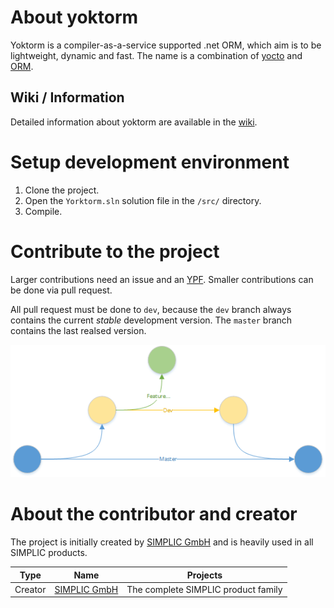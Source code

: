 # About yoktorm

Yoktorm is a compiler-as-a-service supported .net ORM, which aim is to be lightweight, dynamic and fast. The name is a combination of [yocto](https://en.wikipedia.org/wiki/Yocto-) and [ORM](https://en.wikipedia.org/wiki/Object-relational_mapping).

## Wiki / Information

Detailed information about yoktorm are available in the [wiki](https://github.com/simplic-systems/yoktorm/wiki).

# Setup development environment

 1. Clone the project.
 2. Open the `Yorktorm.sln` solution file in the `/src/` directory.
 3. Compile.

# Contribute to the project

Larger contributions need an issue and an [YPF](https://github.com/simplic-systems/yoktorm/wiki). Smaller contributions can be done via pull request.

All pull request must be done to `dev`, because the `dev` branch always contains the current *stable* development version. The `master` branch contains the last realsed version. 

![Branching.png](Branching.png)

# About the contributor and creator

The project is initially created by [SIMPLIC GmbH](https://simplic.biz) and is heavily used in all SIMPLIC products.

| Type | Name | Projects |
| --- | --- | --- |
| Creator | [SIMPLIC GmbH](https://simplic.biz) | The complete SIMPLIC product family |
